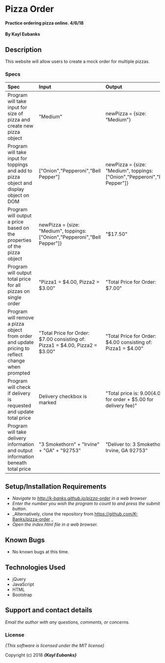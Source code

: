 # Pizza Order

#### Practice ordering pizza online. 4/6/18

#### By **Kayl Eubanks**

## Description

This website will allow users to create a mock order for multiple pizzas.


### Specs
| Spec | Input | Output |
| :-------------     | :------------- | :------------- |
| Program will take input for size of pizza and create new pizza object | "Medium" | newPizza = {size: "Medium"} |
| Program will take input for toppings and add to pizza object and display object on DOM | ["Onion","Pepperoni","Bell Pepper"] | newPizza = {size: "Medium", toppings: ["Onion","Pepperoni","Bell Pepper"]} |
| Program will output a price based on the properties of the pizza object | newPizza = {size: "Medium", toppings: ["Onion","Pepperoni","Bell Pepper"]} | "$17.50" |
| Program will output total price for all pizzas on single order | "Pizza1 = $4.00, Pizza2 = $3.00" | "Total Price for Order: $7.00" |
| Program will remove a pizza object from order and update pricing to reflect change when prompted | "Total Price for Order: $7.00 consisting of: Pizza1 = $4.00, Pizza2 = $3.00" | "Total Price for Order: $4.00 consisting of: Pizza1 = $4.00" |
| Program will check if delivery is requested and update total price | Delivery checkbox is marked | "Total price is: $9.00 ($4.00 for order + $5.00 for delivery fee)" |
| Program will take delivery information and output information beneath total price | "3 Smokethorn" + "Irvine" + "GA" + "92753" | "Deliver to: 3 Smokethorn, Irvine, GA 92753" |


## Setup/Installation Requirements

* _Navigate to http://k-banks.github.io/pizza-order in a web browser_
* _Enter the number you wish the program to count to and press the submit button._
* _Alternatively, clone the repository from https://github.com/K-Banks/pizza-order _
* _Open the index.html file in a web browser._

## Known Bugs
* No known bugs at this time.

## Technologies Used
* jQuery
* JavaScript
* HTML
* Bootstrap

## Support and contact details

_Email the author with any questions, comments, or concerns._

### License

*{This software is licensed under the MIT license}*

Copyright (c) 2018 **_{Kayl Eubanks}_**
